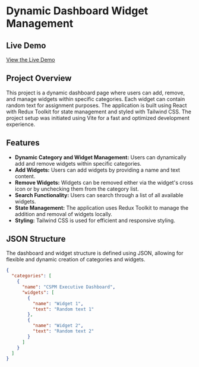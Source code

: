 # Dynamic Dashboard Widget Management

## Live Demo
[View the Live Demo](<!-- Add your Vercel deployment link here -->)

## Project Overview
This project is a dynamic dashboard page where users can add, remove, and manage widgets within specific categories. Each widget can contain random text for assignment purposes. The application is built using React with Redux Toolkit for state management and styled with Tailwind CSS. The project setup was initiated using Vite for a fast and optimized development experience.

## Features
- **Dynamic Category and Widget Management:** Users can dynamically add and remove widgets within specific categories.
- **Add Widgets:** Users can add widgets by providing a name and text content.
- **Remove Widgets:** Widgets can be removed either via the widget's cross icon or by unchecking them from the category list.
- **Search Functionality:** Users can search through a list of all available widgets.
- **State Management:** The application uses Redux Toolkit to manage the addition and removal of widgets locally.
- **Styling:** Tailwind CSS is used for efficient and responsive styling.

## JSON Structure
The dashboard and widget structure is defined using JSON, allowing for flexible and dynamic creation of categories and widgets.

```json
{
  "categories": [
    {
      "name": "CSPM Executive Dashboard",
      "widgets": [
        {
          "name": "Widget 1",
          "text": "Random text 1"
        },
        {
          "name": "Widget 2",
          "text": "Random text 2"
        }
      ]
    }
  ]
}
